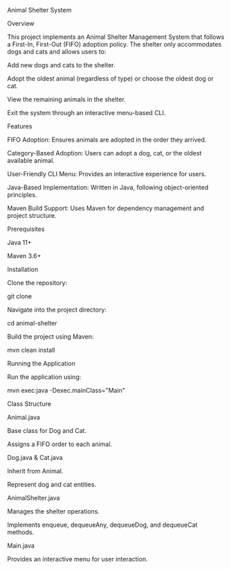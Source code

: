 Animal Shelter System

Overview

This project implements an Animal Shelter Management System that follows a First-In, First-Out (FIFO) adoption policy. The shelter only accommodates dogs and cats and allows users to:

Add new dogs and cats to the shelter.

Adopt the oldest animal (regardless of type) or choose the oldest dog or cat.

View the remaining animals in the shelter.

Exit the system through an interactive menu-based CLI.

Features

FIFO Adoption: Ensures animals are adopted in the order they arrived.

Category-Based Adoption: Users can adopt a dog, cat, or the oldest available animal.

User-Friendly CLI Menu: Provides an interactive experience for users.

Java-Based Implementation: Written in Java, following object-oriented principles.

Maven Build Support: Uses Maven for dependency management and project structure.

Prerequisites

Java 11+

Maven 3.6+

Installation

Clone the repository:

git clone <repository-url>

Navigate into the project directory:

cd animal-shelter

Build the project using Maven:

mvn clean install

Running the Application

Run the application using:

mvn exec:java -Dexec.mainClass="Main"

Class Structure

Animal.java

Base class for Dog and Cat.

Assigns a FIFO order to each animal.

Dog.java & Cat.java

Inherit from Animal.

Represent dog and cat entities.

AnimalShelter.java

Manages the shelter operations.

Implements enqueue, dequeueAny, dequeueDog, and dequeueCat methods.

Main.java

Provides an interactive menu for user interaction.
